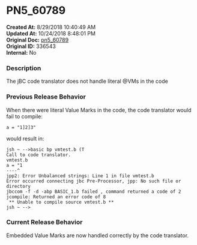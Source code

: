 # PN5_60789

**Created At:** 8/29/2018 10:40:49 AM  
**Updated At:** 10/24/2018 8:48:01 PM  
**Original Doc:** [pn5_60789](https://docs.jbase.com/48420-5-7-1-release-notes/pn5_60789)  
**Original ID:** 336543  
**Internal:** No  


### Description

The jBC code translator does not handle literal @VMs in the code



### Previous Release Behavior

When there were literal Value Marks in the code, the code translator would fail to compile:

```
a = "1]2]3"
```

would result in:

```
jsh ~ -->basic bp vmtest.b (T
Call to code translator.
vmtest.b
a = "1
----^
jpp2: Error Unbalanced strings: Line 1 in file vmtest.b
Error occurred connecting jbc Pre-Processor, jpp: No such file or directory
jbccom -f -d -abp BASIC_1.b failed , command returned a code of 2
jcompile: Returned an error code of 8
 ** Unable to compile source vmtest.b **
jsh ~ -->
```



### Current Release Behavior

Embedded Value Marks are now handled correctly by the code translator.
